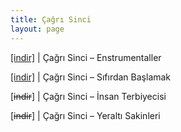 ```yaml
---
title: Çağrı Sinci
layout: page
---
```


<a href="https://cloud.mail.ru/public/31d08035ea55/Ca%C4%9Fr%C4%B1%20Sinci%20-%20Enstrumentaller" target="_blank">[indir]</a> | Çağrı Sinci &#8211; Enstrumentaller

<a href="https://cloud.mail.ru/public/ff0c4af6e396/Ca%C4%9Fr%C4%B1%20Sinci%20-%20S%C4%B1f%C4%B1rdan%20Ba%C5%9Flamak" target="_blank">[indir]</a> | Çağrı Sinci &#8211; Sıfırdan Başlamak

[<del>indir</del>] | Çağrı Sinci &#8211; İnsan Terbiyecisi

[<del>indir</del>] | Çağrı Sinci &#8211; Yeraltı Sakinleri